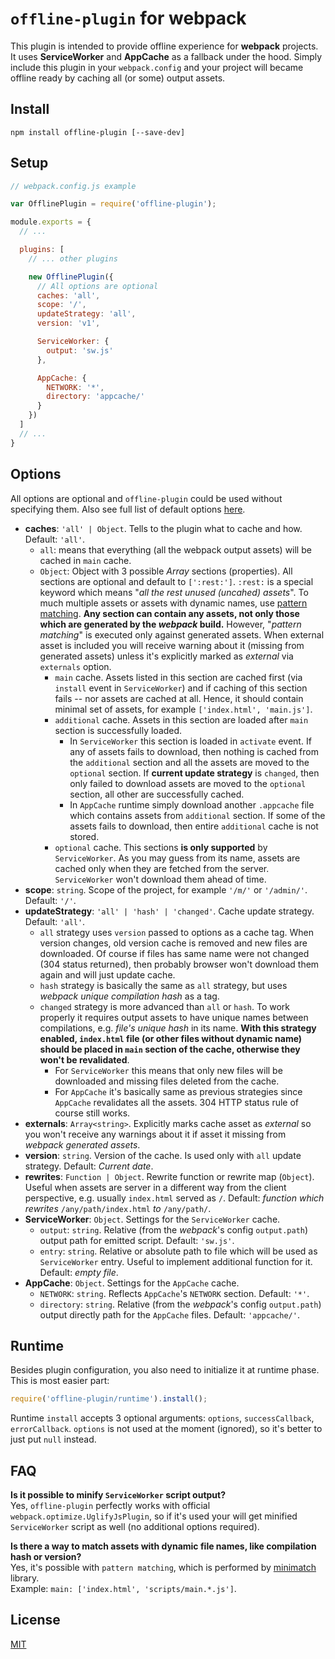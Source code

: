 # `offline-plugin` for webpack

This plugin is intended to provide offline experience for **webpack** projects. It uses **ServiceWorker** and **AppCache** as a fallback under the hood. Simply include this plugin in your ``webpack.config`` and your project will became offline ready by caching all (or some) output assets.

## Install

`npm install offline-plugin [--save-dev]`

## Setup

```js
// webpack.config.js example

var OfflinePlugin = require('offline-plugin');

module.exports = {
  // ...

  plugins: [
    // ... other plugins

    new OfflinePlugin({
      // All options are optional
      caches: 'all',
      scope: '/',
      updateStrategy: 'all',
      version: 'v1',

      ServiceWorker: {
        output: 'sw.js'
      },

      AppCache: {
        NETWORK: '*',
        directory: 'appcache/'
      }
    })
  ]
  // ...
}

```

## Options

All options are optional and `offline-plugin` could be used without specifying them. Also see full list of default options [here](https://github.com/NekR/offline-plugin/blob/master/src/index.js#L9).

* **caches**: `'all' | Object`. Tells to the plugin what to cache and how. Default: `'all'`.
  * `all`: means that everything (all the webpack output assets) will be cached in `main` cache.
  * `Object`: Object with 3 possible _Array<string>_ sections (properties). All sections are optional and default to `[':rest:']`. `:rest:` is a special keyword which means "_all the rest unused (uncahed) assets_". To much multiple assets or assets with dynamic names, use [pattern matching](https://www.npmjs.com/package/minimatch). **Any section can contain any assets, not only those which are generated by the _webpack_ build.** However, "_pattern matching_" is executed only against generated assets. When external asset is included you will receive warning about it (missing from generated assets) unless it's explicitly marked as _external_ via `externals` option.
    * `main` cache. Assets listed in this section are cached first (via `install` event in `ServiceWorker`) and if caching of this section fails -- nor assets are cached at all. Hence, it should contain minimal set of assets, for example `['index.html', 'main.js']`.
    * `additional` cache. Assets in this section are loaded after `main` section is successfully loaded.
      * In `ServiceWorker` this section is loaded in `activate` event. If any of assets fails to download, then nothing is cached from the `additional` section and all the assets are moved to the `optional` section. If **current update strategy** is `changed`, then only failed to download assets are moved to the `optional` section, all other are successfully cached.
      * In `AppCache` runtime simply download another `.appcache` file which contains assets from `additional` section. If some of the assets fails to download, then entire `additional` cache is not stored.
    * `optional` cache. This sections **is only supported** by `ServiceWorker`. As you may guess from its name, assets are cached only when they are fetched from the server. `ServiceWorker` won't download them ahead of time.
* **scope**: `string`. Scope of the project, for example `'/m/'` or `'/admin/'`. Default: `'/'`.
* **updateStrategy**: `'all' | 'hash' | 'changed'`. Cache update strategy. Default: `'all'`.
  * `all` strategy uses `version` passed to options as a cache tag. When version changes, old version cache is removed and new files are downloaded. Of course if files has same name were not changed (304 status returned), then probably browser won't download them again and will just update cache.
  * `hash` strategy is basically the same as `all` strategy, but uses _webpack unique compilation hash_ as a tag.
  * `changed` strategy is more advanced than `all` or `hash`. To work properly it requires output assets to have unique names between compilations, e.g. _file's unique hash_ in its name. **With this strategy enabled, `index.html` file (or other files without dynamic name) should be placed in `main` section of the cache, otherwise they won't be revalidated**.
    * For `ServiceWorker` this means that only new files will be downloaded and missing files deleted from the cache.
    * For `AppCache` it's basically same as previous strategies since `AppCache` revalidates all the assets. 304 HTTP status rule of course still works.
* **externals**: `Array<string>`. Explicitly marks cache asset as _external_ so you won't receive any warnings about it if asset it missing from _webpack generated assets_.
* **version**: `string`. Version of the cache. Is used only with `all` update strategy. Default: _Current date_.
* **rewrites**: `Function | Object`. Rewrite function or rewrite map (`Object`). Useful when assets are server in a different way from the client perspective, e.g. usually `index.html` served as `/`. Default: _function which rewrites_ `/any/path/index.html` _to_ `/any/path/`.
* **ServiceWorker**: `Object`. Settings for the `ServiceWorker` cache.
  * `output`: `string`. Relative (from the _webpack_'s config `output.path`) output path for emitted script. Default: `'sw.js'`.
  * `entry`: `string`. Relative or absolute path to file which will be used as `ServiceWorker` entry. Useful to implement additional function for it. Default: _empty file_.
* **AppCache**: `Object`. Settings for the `AppCache` cache.
  * `NETWORK`: `string`. Reflects `AppCache`'s `NETWORK` section. Default: `'*'`.
  * `directory`: `string`. Relative (from the _webpack_'s config `output.path`) output directly path for the `AppCache` files. Default: `'appcache/'`.

## Runtime

Besides plugin configuration, you also need to initialize it at runtime phase. This is most easier part:

```js
require('offline-plugin/runtime').install();
```

Runtime `install` accepts 3 optional arguments: `options`, `successCallback`, `errorCallback`. `options` is not used at the moment (ignored), so it's better to just put `null` instead.

## FAQ

**Is it possible to minify `ServiceWorker` script output?**  
Yes, `offline-plugin` perfectly works with official `webpack.optimize.UglifyJsPlugin`, so if it's used your will get minified `ServiceWorker` script as well (no additional options required).

**Is there a way to match assets with dynamic file names, like compilation hash or version?**  
Yes, it's possible with `pattern matching`, which is performed by [minimatch](https://www.npmjs.com/package/minimatch) library.  
Example: ``main: ['index.html', 'scripts/main.*.js']``.


## License

[MIT](LICENSE.md)